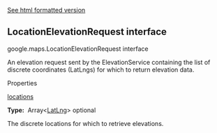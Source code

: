 [See html formatted version](https://huasofoundries.github.io/google-maps-documentation/LocationElevationRequest.html)


LocationElevationRequest interface
----------------------------------

google.maps.LocationElevationRequest interface

An elevation request sent by the ElevationService containing the list of discrete coordinates (LatLngs) for which to return elevation data.

Properties

[locations](#LocationElevationRequest.locations)

**Type:**  Array<[LatLng](LatLng.md)\> optional

The discrete locations for which to retrieve elevations.